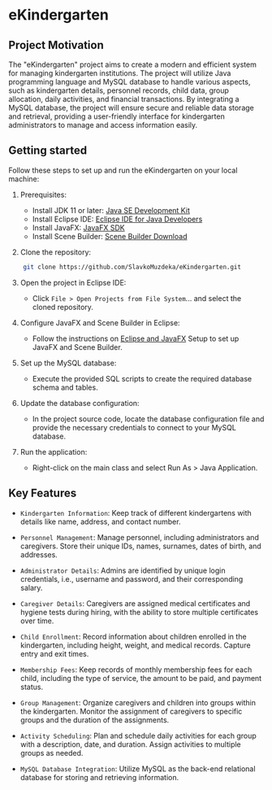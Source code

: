 # eKindergarten

## Project Motivation

The "eKindergarten" project aims to create a modern and efficient system for managing kindergarten institutions. The project will utilize Java programming language and MySQL database to handle various aspects, such as kindergarten details, personnel records, child data, group allocation, daily activities, and financial transactions. By integrating a MySQL database, the project will ensure secure and reliable data storage and retrieval, providing a user-friendly interface for kindergarten administrators to manage and access information easily.

## Getting started

Follow these steps to set up and run the eKindergarten on your local machine:

1. Prerequisites:

   - Install JDK 11 or later: [Java SE Development Kit]('https://www.oracle.com/java/technologies/downloads/#java11')
   - Install Eclipse IDE: [Eclipse IDE for Java Developers]('https://www.eclipse.org/downloads/packages/')
   - Install JavaFX: [JavaFX SDK]('https://openjfx.io/')
   - Install Scene Builder: [Scene Builder Download]('https://gluonhq.com/products/scene-builder/')

2. Clone the repository:

```bash
    git clone https://github.com/SlavkoMuzdeka/eKindergarten.git
```

3. Open the project in Eclipse IDE:

   - Click `File > Open Projects from File System`... and select the cloned repository.

4. Configure JavaFX and Scene Builder in Eclipse:

   - Follow the instructions on [Eclipse and JavaFX]('https://openjfx.io/openjfx-docs/#eclipse') Setup to set up JavaFX and Scene Builder.

5. Set up the MySQL database:

   - Execute the provided SQL scripts to create the required database schema and tables.

6. Update the database configuration:

   - In the project source code, locate the database configuration file and provide the necessary credentials to connect to your MySQL database.

7. Run the application:

   - Right-click on the main class and select Run As > Java Application.

## Key Features

- `Kindergarten Information`: Keep track of different kindergartens with details like name, address, and contact number.

- `Personnel Management`: Manage personnel, including administrators and caregivers. Store their unique IDs, names, surnames, dates of birth, and addresses.

- `Administrator Details`: Admins are identified by unique login credentials, i.e., username and password, and their corresponding salary.

- `Caregiver Details`: Caregivers are assigned medical certificates and hygiene tests during hiring, with the ability to store multiple certificates over time.

- `Child Enrollment`: Record information about children enrolled in the kindergarten, including height, weight, and medical records. Capture entry and exit times.

- `Membership Fees`: Keep records of monthly membership fees for each child, including the type of service, the amount to be paid, and payment status.

- `Group Management`: Organize caregivers and children into groups within the kindergarten. Monitor the assignment of caregivers to specific groups and the duration of the assignments.

- `Activity Scheduling`: Plan and schedule daily activities for each group with a description, date, and duration. Assign activities to multiple groups as needed.

- `MySQL Database Integration`: Utilize MySQL as the back-end relational database for storing and retrieving information.
